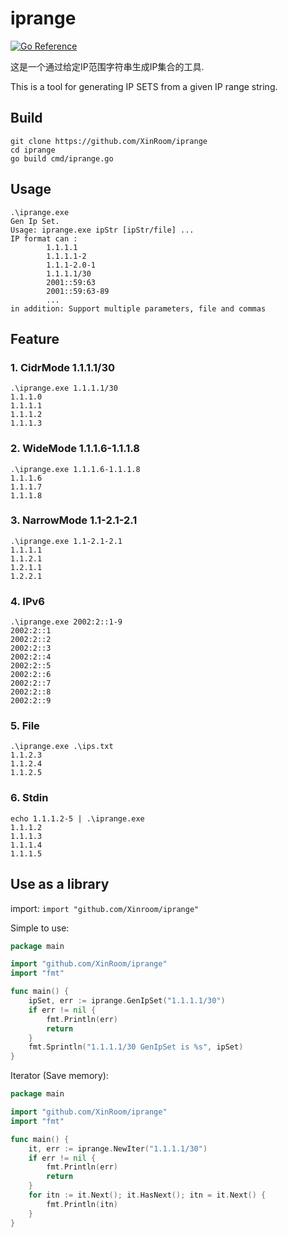 # iprange

[![Go Reference](https://pkg.go.dev/badge/github.com/XinRoom/iprange.svg)](https://pkg.go.dev/github.com/XinRoom/iprange)

这是一个通过给定IP范围字符串生成IP集合的工具.

This is a tool for generating IP SETS from a given IP range string.

## Build

```
git clone https://github.com/XinRoom/iprange
cd iprange
go build cmd/iprange.go
```

## Usage

```
.\iprange.exe
Gen Ip Set.
Usage: iprange.exe ipStr [ipStr/file] ...
IP format can :
        1.1.1.1
        1.1.1.1-2
        1.1.1-2.0-1
        1.1.1.1/30
        2001::59:63
        2001::59:63-89
        ...
in addition: Support multiple parameters, file and commas
```

## Feature

### 1. CidrMode 1.1.1.1/30

```
.\iprange.exe 1.1.1.1/30     
1.1.1.0
1.1.1.1
1.1.1.2
1.1.1.3
```

### 2. WideMode 1.1.1.6-1.1.1.8

```
.\iprange.exe 1.1.1.6-1.1.1.8                  
1.1.1.6
1.1.1.7
1.1.1.8
```

### 3. NarrowMode 1.1-2.1-2.1

```
.\iprange.exe 1.1-2.1-2.1
1.1.1.1
1.1.2.1
1.2.1.1
1.2.2.1
```

### 4. IPv6

```
.\iprange.exe 2002:2::1-9
2002:2::1
2002:2::2
2002:2::3
2002:2::4
2002:2::5
2002:2::6
2002:2::7
2002:2::8
2002:2::9
```

### 5. File

```
.\iprange.exe .\ips.txt
1.1.2.3
1.1.2.4
1.1.2.5
```

### 6. Stdin

```
echo 1.1.1.2-5 | .\iprange.exe
1.1.1.2
1.1.1.3
1.1.1.4
1.1.1.5
```

## Use as a library

import: `import "github.com/Xinroom/iprange"`

Simple to use:

```go
package main

import "github.com/XinRoom/iprange"
import "fmt"

func main() {
	ipSet, err := iprange.GenIpSet("1.1.1.1/30")
	if err != nil {
		fmt.Println(err)
		return
	}
	fmt.Sprintln("1.1.1.1/30 GenIpSet is %s", ipSet)
}
```

Iterator (Save memory):

```go
package main

import "github.com/XinRoom/iprange"
import "fmt"

func main() {
	it, err := iprange.NewIter("1.1.1.1/30")
	if err != nil {
		fmt.Println(err)
		return
	}
	for itn := it.Next(); it.HasNext(); itn = it.Next() {
		fmt.Println(itn)
	}
}
```